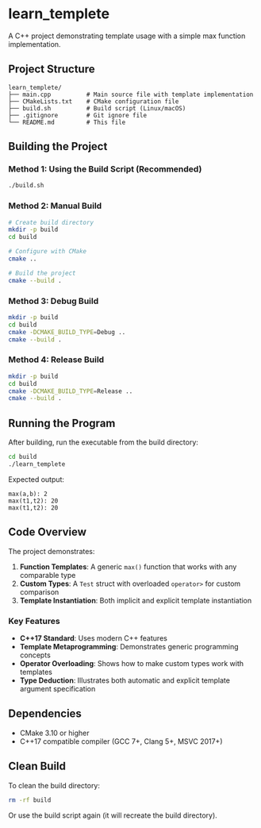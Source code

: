 # learn_templete

A C++ project demonstrating template usage with a simple max function implementation.

## Project Structure

```
learn_templete/
├── main.cpp          # Main source file with template implementation
├── CMakeLists.txt    # CMake configuration file
├── build.sh          # Build script (Linux/macOS)
├── .gitignore        # Git ignore file
└── README.md         # This file
```

## Building the Project

### Method 1: Using the Build Script (Recommended)

```bash
./build.sh
```

### Method 2: Manual Build

```bash
# Create build directory
mkdir -p build
cd build

# Configure with CMake
cmake ..

# Build the project
cmake --build .
```

### Method 3: Debug Build

```bash
mkdir -p build
cd build
cmake -DCMAKE_BUILD_TYPE=Debug ..
cmake --build .
```

### Method 4: Release Build

```bash
mkdir -p build
cd build
cmake -DCMAKE_BUILD_TYPE=Release ..
cmake --build .
```

## Running the Program

After building, run the executable from the build directory:

```bash
cd build
./learn_templete
```

Expected output:
```
max(a,b): 2
max(t1,t2): 20
max(t1,t2): 20
```

## Code Overview

The project demonstrates:

1. **Function Templates**: A generic `max()` function that works with any comparable type
2. **Custom Types**: A `Test` struct with overloaded `operator>` for custom comparison
3. **Template Instantiation**: Both implicit and explicit template instantiation

### Key Features

- **C++17 Standard**: Uses modern C++ features
- **Template Metaprogramming**: Demonstrates generic programming concepts
- **Operator Overloading**: Shows how to make custom types work with templates
- **Type Deduction**: Illustrates both automatic and explicit template argument specification

## Dependencies

- CMake 3.10 or higher
- C++17 compatible compiler (GCC 7+, Clang 5+, MSVC 2017+)

## Clean Build

To clean the build directory:

```bash
rm -rf build
```

Or use the build script again (it will recreate the build directory).